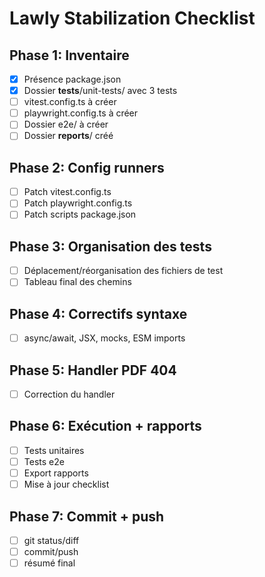 # Lawly Stabilization Checklist

## Phase 1: Inventaire
- [x] Présence package.json
- [x] Dossier __tests__/unit-tests/ avec 3 tests
- [ ] vitest.config.ts à créer
- [ ] playwright.config.ts à créer
- [ ] Dossier e2e/ à créer
- [ ] Dossier __reports__/ créé

## Phase 2: Config runners
- [ ] Patch vitest.config.ts
- [ ] Patch playwright.config.ts
- [ ] Patch scripts package.json

## Phase 3: Organisation des tests
- [ ] Déplacement/réorganisation des fichiers de test
- [ ] Tableau final des chemins

## Phase 4: Correctifs syntaxe
- [ ] async/await, JSX, mocks, ESM imports

## Phase 5: Handler PDF 404
- [ ] Correction du handler

## Phase 6: Exécution + rapports
- [ ] Tests unitaires
- [ ] Tests e2e
- [ ] Export rapports
- [ ] Mise à jour checklist

## Phase 7: Commit + push
- [ ] git status/diff
- [ ] commit/push
- [ ] résumé final

